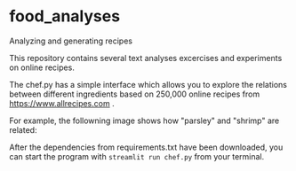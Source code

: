 # food_analyses
Analyzing and generating recipes


This repository contains several text analyses excercises and experiments on online recipes.

The chef.py has a simple interface which allows you to explore the relations between different ingredients based on 250,000 online recipes from https://www.allrecipes.com .

For example, the followning image shows how "parsley" and "shrimp" are related:


After the dependencies from requirements.txt have been downloaded, you can start the program with `streamlit run chef.py` from your terminal.

